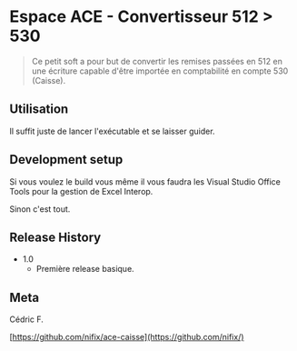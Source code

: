 # Espace ACE - Convertisseur 512 > 530
> Ce petit soft a pour but de convertir les remises passées en 512 en une écriture capable d'être
importée en comptabilité en compte 530 (Caisse).

## Utilisation

Il suffit juste de lancer l'exécutable et se laisser guider.

## Development setup

Si vous voulez le build vous même il vous faudra les Visual Studio Office Tools pour la gestion de Excel Interop.

Sinon c'est tout.

## Release History

* 1.0
    * Première release basique.

## Meta

Cédric F.

[https://github.com/nifix/ace-caisse](https://github.com/nifix/)
